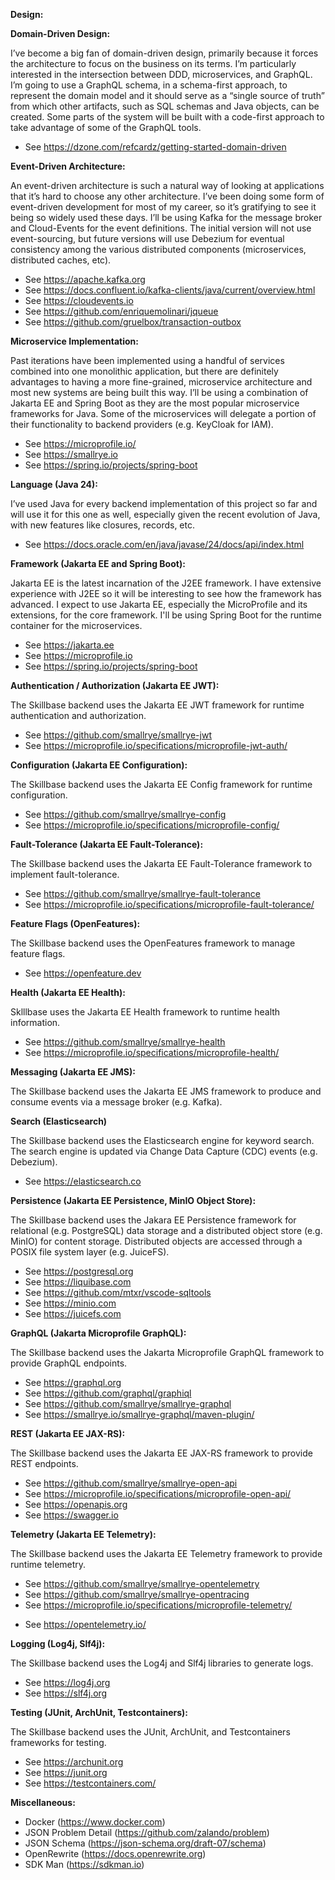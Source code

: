 **Design:**


**Domain-Driven Design:**

I’ve become a big fan of domain-driven design, primarily because it forces the architecture to focus on the business on its terms. I’m particularly interested in the intersection between DDD, microservices, and GraphQL. I’m going to use a GraphQL schema, in a schema-first approach, to represent the domain model and it should serve as a “single source of truth” from which other artifacts, such as SQL schemas and Java objects, can be created. Some parts of the system will be built with a code-first approach to take advantage of some of the GraphQL tools.

* See https://dzone.com/refcardz/getting-started-domain-driven


**Event-Driven Architecture:**

An event-driven architecture is such a natural way of looking at applications that it’s hard to choose any other architecture. I’ve been doing some form of event-driven development for most of my career, so it’s gratifying to see it being so widely used these days. I’ll be using Kafka for the message broker and Cloud-Events for the event definitions. The initial version will not use event-sourcing, but future versions will use Debezium for eventual consistency among the various distributed components (microservices, distributed caches, etc).

* See https://apache.kafka.org
* See https://docs.confluent.io/kafka-clients/java/current/overview.html
* See https://cloudevents.io
* See https://github.com/enriquemolinari/jqueue
* See https://github.com/gruelbox/transaction-outbox


**Microservice Implementation:**

Past iterations have been implemented using a handful of services combined into one monolithic application, but there are definitely advantages to having a more fine-grained, microservice architecture and most new systems are being built this way. I’ll be using a combination of Jakarta EE and Spring Boot as they are the most popular microservice frameworks for Java. Some of the microservices will delegate a portion of their functionality to backend providers (e.g. KeyCloak for IAM).

* See https://microprofile.io/
* See https://smallrye.io
* See https://spring.io/projects/spring-boot


**Language (Java 24):**

I’ve used Java for every backend implementation of this project so far and will use it for this one as well, especially given the recent evolution of Java, with new features like closures, records, etc.

* See https://docs.oracle.com/en/java/javase/24/docs/api/index.html


**Framework (Jakarta EE and Spring Boot):**

Jakarta EE is the latest incarnation of the J2EE framework. I have extensive experience with J2EE so it will be interesting to see how the framework has advanced. I expect to use Jakarta EE, especially the MicroProfile and its extensions, for the core framework. I'll be using Spring Boot for the runtime
container for the microservices.

* See https://jakarta.ee
* See https://microprofile.io
* See https://spring.io/projects/spring-boot


**Authentication / Authorization (Jakarta EE JWT):**

The Skillbase backend uses the Jakarta EE JWT framework for runtime authentication and authorization.

* See https://github.com/smallrye/smallrye-jwt
* See https://microprofile.io/specifications/microprofile-jwt-auth/


**Configuration (Jakarta EE Configuration):**

The Skillbase backend uses the Jakarta EE Config framework for runtime configuration.

* See https://github.com/smallrye/smallrye-config
* See https://microprofile.io/specifications/microprofile-config/


**Fault-Tolerance (Jakarta EE Fault-Tolerance):**

The Skillbase backend uses the Jakarta EE Fault-Tolerance framework to implement fault-tolerance.

* See https://github.com/smallrye/smallrye-fault-tolerance
* See https://microprofile.io/specifications/microprofile-fault-tolerance/


**Feature Flags (OpenFeatures):**

The Skillbase backend uses the OpenFeatures framework to manage feature flags.

* See https://openfeature.dev


**Health (Jakarta EE Health):**

Sklllbase uses the Jakarta EE Health framework to runtime health information.

* See https://github.com/smallrye/smallrye-health
* See https://microprofile.io/specifications/microprofile-health/


**Messaging (Jakarta EE JMS):**

The Skillbase backend uses the Jakarta EE JMS framework to produce and consume events via a
message broker (e.g. Kafka).


**Search (Elasticsearch)**

The Skillbase backend uses the Elasticsearch engine for keyword search. The search engine is
updated via Change Data Capture (CDC) events (e.g. Debezium).

* See https://elasticsearch.co


**Persistence (Jakarta EE Persistence, MinIO Object Store):**

The Skillbase backend uses the Jakara EE Persistence framework for relational (e.g. PostgreSQL)
data storage and a distributed object store (e.g. MinIO) for content storage. Distributed objects
are accessed through a POSIX file system layer (e.g. JuiceFS).

* See https://postgresql.org
* See https://liquibase.com
* See https://github.com/mtxr/vscode-sqltools
* See https://minio.com
* See https://juicefs.com


**GraphQL (Jakarta Microprofile GraphQL):**

The Skillbase backend uses the Jakarta Microprofile GraphQL framework to provide GraphQL endpoints.

* See https://graphql.org
* See https://github.com/graphql/graphiql
* See https://github.com/smallrye/smallrye-graphql
* See https://smallrye.io/smallrye-graphql/maven-plugin/


**REST (Jakarta EE JAX-RS):**

The Skillbase backend uses the Jakarta EE JAX-RS framework to provide REST endpoints.

* See https://github.com/smallrye/smallrye-open-api
* See https://microprofile.io/specifications/microprofile-open-api/
* See https://openapis.org
* See https://swagger.io


**Telemetry (Jakarta EE Telemetry):**

The Skillbase backend uses the Jakarta EE Telemetry framework to provide runtime telemetry.

* See https://github.com/smallrye/smallrye-opentelemetry
* See https://github.com/smallrye/smallrye-opentracing
* See https://microprofile.io/specifications/microprofile-telemetry/</p>
* See https://opentelemetry.io/


**Logging (Log4j, Slf4j):**

The Skillbase backend uses the Log4j and Slf4j libraries to generate logs.

* See https://log4j.org
* See https://slf4j.org


**Testing (JUnit, ArchUnit, Testcontainers):**

The Skillbase backend uses the JUnit, ArchUnit, and Testcontainers frameworks
for testing.

* See https://archunit.org
* See https://junit.org
* See https://testcontainers.com/


**Miscellaneous:**

* Docker (https://www.docker.com)
* JSON Problem Detail (https://github.com/zalando/problem)
* JSON Schema (https://json-schema.org/draft-07/schema)
* OpenRewrite (https://docs.openrewrite.org)
* SDK Man (https://sdkman.io)

